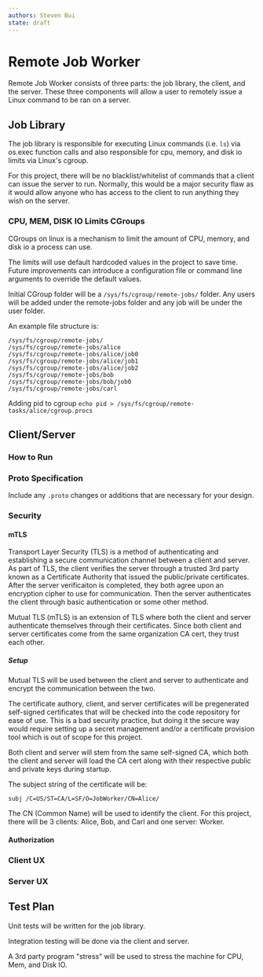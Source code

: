 ```yaml
---
authors: Steven Bui
state: draft
---
```


# Remote Job Worker

Remote Job Worker consists of three parts: the job library, the client, and the server. These three components will allow a user to remotely issue a Linux command to be ran on a server.

## Job Library
The job library is responsible for executing Linux commands (i.e. `ls`) via os.exec function calls and also responsible for cpu, memory, and disk io limits via Linux's cgroup.

For this project, there will be no blacklist/whitelist of commands that a client can issue the server to run. Normally, this would be a major security flaw as it would allow anyone who has access to the client to run anything they wish on the server.

### CPU, MEM, DISK IO Limits CGroups

CGroups on linux is a mechanism to limit the amount of CPU, memory, and disk io a process can use.

The limits will use default hardcoded values in the project to save time. Future improvements can introduce a configuration file or command line arguments to override the default values.

Initial CGroup folder will be a `/sys/fs/cgroup/remote-jobs/` folder. Any users will be added under the remote-jobs folder and any job will be under the user folder.

An example file structure is:
```
/sys/fs/cgroup/remote-jobs/
/sys/fs/cgroup/remote-jobs/alice
/sys/fs/cgroup/remote-jobs/alice/job0
/sys/fs/cgroup/remote-jobs/alice/job1
/sys/fs/cgroup/remote-jobs/alice/job2
/sys/fs/cgroup/remote-jobs/bob
/sys/fs/cgroup/remote-jobs/bob/job0
/sys/fs/cgroup/remote-jobs/carl
```

Adding pid to cgroup `echo pid > /sys/fs/cgroup/remote-tasks/alice/cgroup.procs`


## Client/Server

### How to Run

### Proto Specification

Include any `.proto` changes or additions that are necessary for your design.

### Security
#### mTLS
Transport Layer Security (TLS) is a method of authenticating and establishing a secure communication channel between a client and server. As part of TLS, the client verifies the server through a trusted 3rd party known as a Certificate Authority that issued the public/private certificates. After the server verificaiton is completed, they both agree upon an encryption cipher to use for communication. Then the server authenticates the client through basic authentication or some other method.

Mutual TLS (mTLS) is an extension of TLS where both the client and server authenticate themselves through their certificates. Since both client and server certificates come from the same organization CA cert, they trust each other.

##### Setup
Mutual TLS will be used between the client and server to authenticate and encrypt the communication between the two. 

The certificate authory, client, and server certificates will be pregenerated self-signed certificates that will be checked into the code repository for ease of use. This is a bad security practice, but doing it the secure way would require setting up a secret management and/or a certificate provision tool which is out of scope for this project.

Both client and server will stem from the same self-signed CA, which both the client and server will load the CA cert along with their respective public and private keys during startup.

The subject string of the certificate will be:
```
subj /C=US/ST=CA/L=SF/O=JobWorker/CN=Alice/
```
The CN (Common Name) will be used to identify the client. For this project, there will be 3 clients: Alice, Bob, and Carl and one server: Worker.


#### Authorization

### Client UX


### Server UX


## Test Plan

Unit tests will be written for the job library.

Integration testing will be done via the client and server.

A 3rd party program "stress" will be used to stress the machine for CPU, Mem, and Disk IO.
